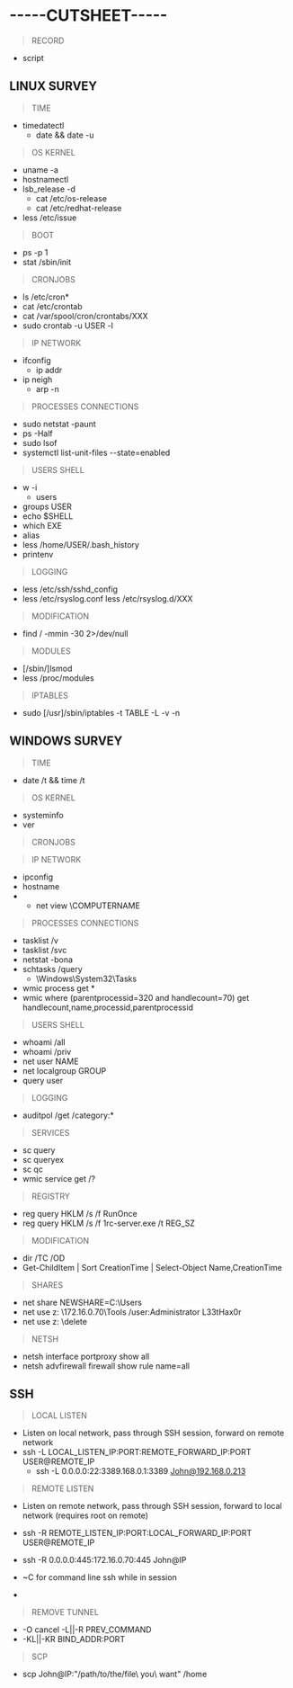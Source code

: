 # -----CUTSHEET-----
>RECORD
- script
## LINUX SURVEY

>TIME
- timedatectl
	- date && date -u

>OS
>KERNEL
- uname -a
- hostnamectl
- lsb_release -d
	- cat /etc/os-release
	- cat /etc/redhat-release
- less /etc/issue

>BOOT
- ps -p 1
- stat /sbin/init

>CRONJOBS
- ls /etc/cron*
- cat /etc/crontab
- cat /var/spool/cron/crontabs/XXX
- sudo crontab -u USER -l

>IP 
>NETWORK
- ifconfig
	- ip addr
- ip neigh
	- arp -n

>PROCESSES
>CONNECTIONS
- sudo netstat -paunt
- ps -Half
- sudo lsof
- systemctl list-unit-files --state=enabled

>USERS
>SHELL
- w -i
	- users
- groups USER
- echo $SHELL
- which EXE
- alias
- less /home/USER/.bash_history
- printenv

>LOGGING
- less /etc/ssh/sshd_config
- less /etc/rsyslog.conf 
  less /etc/rsyslog.d/XXX

>MODIFICATION
- find / -mmin -30 2>/dev/null

>MODULES
- [/sbin/]lsmod
- less /proc/modules

>IPTABLES
- sudo [/usr]/sbin/iptables -t TABLE -L -v -n





## WINDOWS SURVEY

>TIME
- date /t && time /t

>OS
>KERNEL
- systeminfo
- ver

>CRONJOBS

>IP 
>NETWORK
- ipconfig
- hostname
- - net view \\COMPUTERNAME

>PROCESSES
>CONNECTIONS
- tasklist /v
- tasklist /svc
- netstat -bona
- schtasks /query
	- \Windows\System32\Tasks
- wmic process get *
- wmic where (parentprocessid=320 and handlecount=70) get handlecount,name,processid,parentprocessid

>USERS
>SHELL
- whoami /all
- whoami /priv
- net user NAME
- net localgroup GROUP
- query user

>LOGGING
- auditpol /get /category:*

>SERVICES
- sc query
- sc queryex
- sc qc 
- wmic service get /?

>REGISTRY
- reg query HKLM /s /f RunOnce
- reg query HKLM /s /f 1rc-server.exe /t REG_SZ

>MODIFICATION
- dir /TC /OD
- Get-ChildItem | Sort CreationTime | Select-Object Name,CreationTime

>SHARES
- net share NEWSHARE=C:\Users
- net use z: \\172.16.0.70\Tools /user:Administrator L33tHax0r
- net use z: \delete

>NETSH
- netsh interface portproxy show all
- netsh advfirewall firewall show rule name=all





## SSH

>LOCAL LISTEN
- Listen on local network, pass through SSH session, forward on remote network
- ssh -L LOCAL_LISTEN_IP:PORT:REMOTE_FORWARD_IP:PORT USER@REMOTE_IP
	- ssh -L 0.0.0.0:22:3389.168.0.1:3389 John@192.168.0.213

>REMOTE LISTEN
- Listen on remote network, pass through SSH session, forward to local network (requires root on remote)
- ssh -R REMOTE_LISTEN_IP:PORT:LOCAL_FORWARD_IP:PORT USER@REMOTE_IP
- ssh -R 0.0.0.0:445:172.16.0.70:445 John@IP

- ~C for command line ssh while in session
- 
>REMOVE TUNNEL
- -O cancel -L||-R PREV_COMMAND
- -KL||-KR BIND_ADDR:PORT

>SCP
- scp John@IP:"/path/to/the/file\ you\ want" /home
